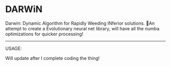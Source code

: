 # DARWiN
Darwin: Dynamic Algorithm for Rapidly Weeding INferior solutions.
 🙌An attempt to create a Evolutionary neural net library, will have all the numba optimizations for quicker processing!
 
 ---
 USAGE:

 Will update after I complete coding the thing!

